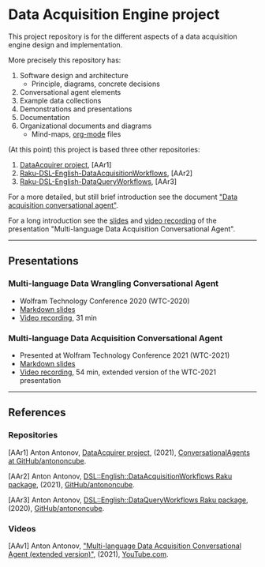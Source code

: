 # Data Acquisition Engine project

This project repository is for the different aspects of a data acquisition engine design and implementation. 

More precisely this repository has:

1. Software design and architecture  
   - Principle, diagrams, concrete decisions
2. Conversational agent elements
3. Example data collections
4. Demonstrations and presentations
5. Documentation
6. Organizational documents and diagrams
   - Mind-maps, [org-mode](https://orgmode.org) files

(At this point) this project is based three other repositories:

1. [DataAcquirer project](https://github.com/antononcube/ConversationalAgents/tree/master/Projects/DataAcquirer), [AAr1]
2. [Raku-DSL-English-DataAcquisitionWorkflows](https://github.com/antononcube/Raku-DSL-English-DataAcquisitionWorkflows), [AAr2]
3. [Raku-DSL-English-DataQueryWorkflows](https://github.com/antononcube/Raku-DSL-English-DataQueryWorkflows), [AAr3]


For a more detailed, but still brief introduction see the document 
["Data acquisition conversational agent"](./Documents/Data-acqusition-conversational-agent.md).

For a long introduction see the 
[slides](Presentations/WTC-2021/WTC2021-Antonov-Multi-language-Data-Acquisition-Conversational-Agent.md)
and
[video recording](https://www.youtube.com/watch?v=KlEl2b8oxb8)
of the presentation 
"Multi-language Data Acquisition Conversational Agent".

------

## Presentations

### Multi-language Data Wrangling Conversational Agent

- Wolfram Technology Conference 2020 (WTC-2020)
- [Markdown slides](https://github.com/antononcube/SimplifiedMachineLearningWorkflows-book/blob/master/Presentations/WTC-2020/WTC2020-Antonov-Multi-language-Data-Wrangling-Conversational-Agent.md)
- [Video recording](https://www.youtube.com/watch?v=pQk5jwoMSxs), 31 min

### Multi-language Data Acquisition Conversational Agent

- Presented at Wolfram Technology Conference 2021 (WTC-2021)
- [Markdown slides](Presentations/WTC-2021/WTC2021-Antonov-Multi-language-Data-Acquisition-Conversational-Agent.md)
- [Video recording](https://www.youtube.com/watch?v=KlEl2b8oxb8), 54 min, extended version of the WTC-2021 presentation
 

------

## References

### Repositories

[AAr1] Anton Antonov,
[DataAcquirer project](https://github.com/antononcube/ConversationalAgents/tree/master/Projects/DataAcquirer),
(2021),
[ConversationalAgents at GitHub/antononcube](https://github.com/antononcube).

[AAr2] Anton Antonov,
[DSL::English::DataAcquisitionWorkflows Raku package](https://github.com/antononcube/Raku-DSL-English-DataAcquisitionWorkflows),
(2021),
[GitHub/antononcube](https://github.com/antononcube).

[AAr3] Anton Antonov,
[DSL::English::DataQueryWorkflows Raku package](https://github.com/antononcube/Raku-DSL-English-DataQueryWorkflows),
(2020),
[GitHub/antononcube](https://github.com/antononcube).

### Videos

[AAv1] Anton Antonov,
["Multi-language Data Acquisition Conversational Agent (extended version)"](https://www.youtube.com/watch?v=KlEl2b8oxb8),
(2021),
[YouTube.com](https://www.youtube.com/channel/UC5qMPIsJeztfARXWdIw3Xzw).